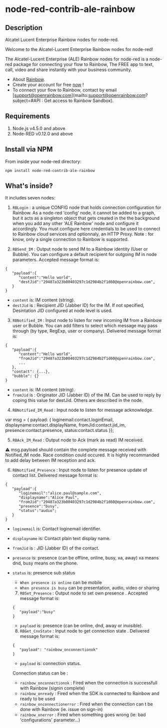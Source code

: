 node-red-contrib-ale-rainbow
==========================
## Description
Alcatel Lucent Enterprise Rainbow nodes for node-red.

Welcome to the Alcatel-Lucent Enterprise Rainbow nodes for node-red!

The Alcatel-Lucent Enterprise (ALE) Rainbow nodes for node-red is a node-red package for connecting your flow to Rainbow, The FREE app to text, call, video and share instantly with your business community.
- About [Rainbow](https://www.openrainbow.com).
- Create your account for free [now](https://web.openrainbow.com/1.21.4/#/subscribe?utm_source=www.npmjs.com/package/node-red-contrib-ale-rainbow&utm_campaign=NodeRed&utm_content=README.md) !
- To connect your flow to Rainbow, contact by email [support@openrainbow.com](mailto:support@openrainbow.com?subject=#API : Get access to Rainbow Sandbox).

## Requirements

1. Node.js v4.5.0 and above
2. Node-RED v0.12.0 and above

## Install via NPM

From inside your node-red directory:
```
npm install node-red-contrib-ale-rainbow
```

## What's inside?
It includes seven nodes:

1. ```RBLogin``` : a unique CONFIG node that holds connection configuration for Rainbow. As a node-red 'config' node, it cannot be added to a graph, but it acts as a singleton object that gets created in the the background when you add any other 'ALE Rainbow' node and configure it accordingly. You must configure here credentials to be used to connect to Rainbow cloud services and optionnaly, an HTTP Proxy.
Note : for know, only a single connection to Rainbow is supported.

2. ```RBSend_IM``` : Output node to send IM to a Rainbow identity (User or Bubble).
You can configure a default recipient for outgoing IM in node parameters.
Accepted message format is:
```
{  
   "payload":{  
      "content":"Hello world",
      "destJid":"29487a323b00403297c1d2984b2f1d60@openrainbow.com",
   }
}
```
- ```content``` is: IM content (string).
- ```destJid``` is : Recipient JID (Jabber ID) for the IM. If not specified, Desintation JID configured at node level is used.


3. ```RBNotified_IM``` : Input node to listen for new incoming IM from a Rainbow user or Bubble.
You can add filters to select which message may pass through (by type, RegExp, user or company).
Delivered message format is:
```
{  
   "payload":{  
      "content":"Hello world",
      "fromJid":"29487a323b00403297c1d2984b2f1d60@openrainbow.com",
      ...
   },
   "contact": {...},
   "bubble": {}
}
```
- ```content``` is: IM content (string).
- ```fromJid``` is : Originator JID (Jabber ID) of the IM. Can be used to reply by coping this value for destJid.
Others are described in the node.

4. ```RBNotified_IM_Read``` : Input node to listen for message acknowledge.

var msg = { payload: { loginemail:contact.loginEmail, displayname:contact.displayName, fromJid:contact.jid_im, presence:contact.presence, status:contact.status  }};

5. ```RBAck_IM_Read``` : Output node to Ack (mark as read) IM received.

⚠ msg.payload should contain the complete message received with Notified_IM node.
Race condition could occured. It is highly recommanded to add delay between IM reception and ack.

6. ```RBNotified_Presence``` : Input node to listen for presence update of contact list.
Delivered message format is:
```
{  
   "payload":{  
      "loginemail":"alice.paul@sample.com",
      "displayname":"Alice Paul",
      "fromJid":"29487a323b00403297c1d2984b2f1d60@openrainbow.com",
      "presence":"busy",
      "status":"audio";
   }
}
```
- ```loginemail``` is: Contact loginemail identifier.
- ```displayname``` is: Contact plain text display name.
- ```fromJid``` is : JID (Jabber ID) of the contact.
- ```presence``` is: presence (can be offline, online, busy, xa, away) xa means dnd, busy means on the phone.
- ```status``` is: presence sub status
  - ```When presence is online``` can be mobile
  - ```When presence is busy``` can be presentation, audio, video or sharing

  7. ```RBSet_Presence``` : Output node to set own presence .
  Accepted message format is:
  ```
  {  
     "payload":"busy"  
  }
  ```
  - ```payload``` is: presence (can be online, dnd, away or invisible).

  8. ```RBGet_CnxState``` : Input node to get connection state .
  Delivered message format is:
  ```
  {  
     "payload": "rainbow_onconnectionok"  
  }
  ```
  - ```payload``` is: connection status.

  Connection status can be :
  -  ```rainbow_onconnectionok``` :  Fired when the connection is successfull with Rainbow (signin complete)
  -  ```rainbow_onready``` : Fired when the SDK is connected to Rainbow and ready to be used
  -  ```rainbow_onconnectionerror``` : Fired when the connection can t be done with Rainbow (ie. issue on sign-in)
  -  ```rainbow_onerror``` :  Fired when something goes wrong (ie: bad 'configurations' parameter...)
